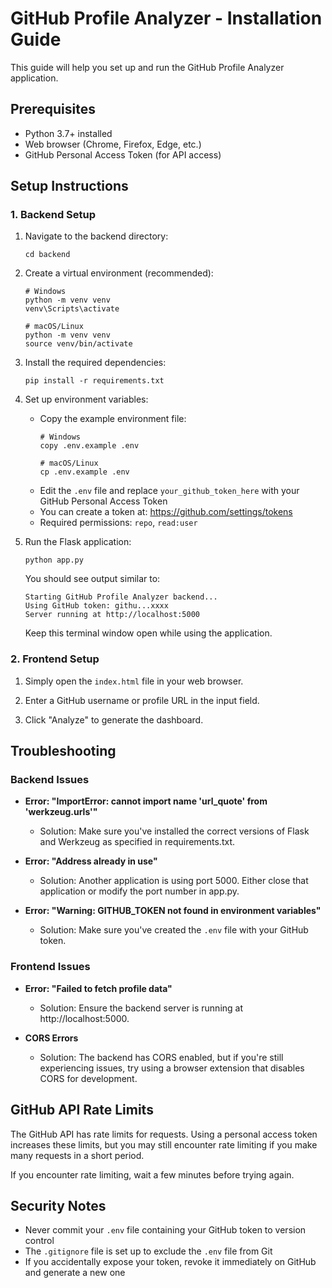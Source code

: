 # GitHub Profile Analyzer - Installation Guide

This guide will help you set up and run the GitHub Profile Analyzer application.

## Prerequisites

- Python 3.7+ installed
- Web browser (Chrome, Firefox, Edge, etc.)
- GitHub Personal Access Token (for API access)

## Setup Instructions

### 1. Backend Setup

1. Navigate to the backend directory:
   ```
   cd backend
   ```

2. Create a virtual environment (recommended):
   ```
   # Windows
   python -m venv venv
   venv\Scripts\activate

   # macOS/Linux
   python -m venv venv
   source venv/bin/activate
   ```

3. Install the required dependencies:
   ```
   pip install -r requirements.txt
   ```

4. Set up environment variables:
   - Copy the example environment file:
     ```
     # Windows
     copy .env.example .env
     
     # macOS/Linux
     cp .env.example .env
     ```
   - Edit the `.env` file and replace `your_github_token_here` with your GitHub Personal Access Token
   - You can create a token at: https://github.com/settings/tokens
   - Required permissions: `repo`, `read:user`

5. Run the Flask application:
   ```
   python app.py
   ```

   You should see output similar to:
   ```
   Starting GitHub Profile Analyzer backend...
   Using GitHub token: githu...xxxx
   Server running at http://localhost:5000
   ```

   Keep this terminal window open while using the application.

### 2. Frontend Setup

1. Simply open the `index.html` file in your web browser.

2. Enter a GitHub username or profile URL in the input field.

3. Click "Analyze" to generate the dashboard.

## Troubleshooting

### Backend Issues

- **Error: "ImportError: cannot import name 'url_quote' from 'werkzeug.urls'"**
  - Solution: Make sure you've installed the correct versions of Flask and Werkzeug as specified in requirements.txt.
  
- **Error: "Address already in use"**
  - Solution: Another application is using port 5000. Either close that application or modify the port number in app.py.

- **Error: "Warning: GITHUB_TOKEN not found in environment variables"**
  - Solution: Make sure you've created the `.env` file with your GitHub token.

### Frontend Issues

- **Error: "Failed to fetch profile data"**
  - Solution: Ensure the backend server is running at http://localhost:5000.

- **CORS Errors**
  - Solution: The backend has CORS enabled, but if you're still experiencing issues, try using a browser extension that disables CORS for development.

## GitHub API Rate Limits

The GitHub API has rate limits for requests. Using a personal access token increases these limits, but you may still encounter rate limiting if you make many requests in a short period.

If you encounter rate limiting, wait a few minutes before trying again.

## Security Notes

- Never commit your `.env` file containing your GitHub token to version control
- The `.gitignore` file is set up to exclude the `.env` file from Git
- If you accidentally expose your token, revoke it immediately on GitHub and generate a new one